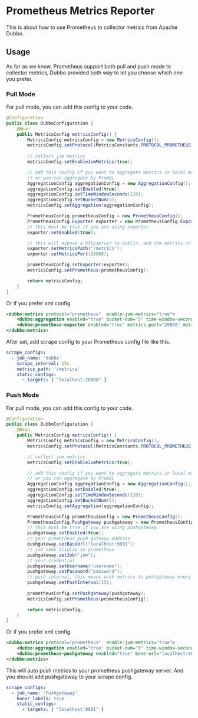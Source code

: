 # Prometheus Metrics Reporter

This is about how to use Prometheus to collector metrics from Apache Dubbo.

## Usage

As far as we know, Prometheus support both pull and push mode to collector metrics, Dubbo provided both way to let you 
choose which one you prefer.

### Pull Mode

For pull mode, you can add this config to your code.

```java
@Configuration
public class DubboConfiguration {
    @Bean
    public MetricsConfig metricsConfig() {
        MetricsConfig metricsConfig = new MetricsConfig();
        metricsConfig.setProtocol(MetricsConstants.PROTOCOL_PROMETHEUS);
        
        // collect jvm metrics
        metricsConfig.setEnableJvmMetrics(true);

        // add this config if you want to aggregate metrics in local machine.
        // or you can aggregate by PromQL
        AggregationConfig aggregationConfig = new AggregationConfig();
        aggregationConfig.setEnabled(true);
        aggregationConfig.setTimeWindowSeconds(120);
        aggregationConfig.setBucketNum(5);
        metricsConfig.setAggregation(aggregationConfig);

        PrometheusConfig prometheusConfig = new PrometheusConfig();
        PrometheusConfig.Exporter exporter = new PrometheusConfig.Exporter();
        // this must be true if you are using exporter.
        exporter.setEnabled(true);

        // this will expose a httpserver to public, and the metrics url is http://localhost:20888/metrics.
        exporter.setMetricsPath("/metrics");
        exporter.setMetricsPort(20888);

        prometheusConfig.setExporter(exporter);
        metricsConfig.setPrometheus(prometheusConfig);

        return metricsConfig;
    }
}
```

Or if you prefer xml config.

```xml
<dubbo:metrics protocol="prometheus"  enable-jvm-metrics="true">
    <dubbo:aggregation enabled="true" bucket-num="5" time-window-seconds="120" />
    <dubbo:prometheus-exporter enabled="true" metrics-port="20888" metrics-path="/metrics" />
</dubbo:metrics>
```

After set, add scrape config to your Prometheus config file like this.

```yaml
scrape_configs:
  - job_name: 'dubbo'
    scrape_interval: 15s
    metrics_path: '/metrics'
    static_configs:
      - targets: [ "localhost:20888" ]
```

### Push Mode

For pull mode, you can add this config to your code.

```java
@Configuration
public class DubboConfiguration {
    @Bean
    public MetricsConfig metricsConfig() {
        MetricsConfig metricsConfig = new MetricsConfig();
        metricsConfig.setProtocol(MetricsConstants.PROTOCOL_PROMETHEUS);

        // collect jvm metrics
        metricsConfig.setEnableJvmMetrics(true);

        // add this config if you want to aggregate metrics in local machine.
        // or you can aggregate by PromQL
        AggregationConfig aggregationConfig = new AggregationConfig();
        aggregationConfig.setEnabled(true);
        aggregationConfig.setTimeWindowSeconds(120);
        aggregationConfig.setBucketNum(5);
        metricsConfig.setAggregation(aggregationConfig);

        PrometheusConfig prometheusConfig = new PrometheusConfig();
        PrometheusConfig.Pushgateway pushgateway = new PrometheusConfig.Pushgateway();
        // this must be true if you are using pushgateway.
        pushgateway.setEnabled(true);
        // your prometheus push gateway address
        pushgateway.setBaseUrl("localhost:9091");
        // job name display in prometheus
        pushgateway.setJob("job");
        // your credential
        pushgateway.setUsername("username");
        pushgateway.setPassword("password");
        // push interval, this means push metrics to pushgateway every 15 seconds
        pushgateway.setPushInterval(15);
        
        prometheusConfig.setPushgateway(pushgateway);
        metricsConfig.setPrometheus(prometheusConfig);

        return metricsConfig;
    }
}
```

Or if you prefer xml config.

```xml
<dubbo:metrics protocol="prometheus"  enable-jvm-metrics="true">
    <dubbo:aggregation enabled="true" bucket-num="5" time-window-seconds="120" />
    <dubbo:prometheus-pushgateway enabled="true" base-url="localhost:9091" push-interval="30" username="username" password="password" job="job" />
</dubbo:metrics>
```

This will auto push metrics to your prometheus pushgateway server.
And you should add pushgateway to your scrape config.

```yaml
scrape_configs:
  - job_name: 'Pushgateway'
    honor_labels: true
    static_configs:
      - targets: [ "localhost:9091" ]
```
